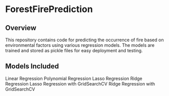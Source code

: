 # ForestFirePrediction

## Overview
This repository contains code for predicting the occurrence of fire based on environmental factors using various regression models. The models are trained and stored as pickle files for easy deployment and testing.

## Models Included
Linear Regression
Polynomial Regression
Lasso Regression
Ridge Regression
Lasso Regression with GridSearchCV
Ridge Regression with GridSearchCV


